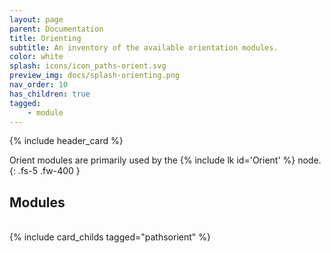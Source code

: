 ```yaml
---
layout: page
parent: Documentation
title: Orienting
subtitle: An inventory of the available orientation modules.
color: white
splash: icons/icon_paths-orient.svg
preview_img: docs/splash-orienting.png
nav_order: 10
has_children: true
tagged:
    - module
---
```


{% include header_card %}

Orient modules are primarily used by the {% include lk id='Orient' %} node.
{: .fs-5 .fw-400 }

## Modules
<br>
{% include card_childs tagged="pathsorient" %}